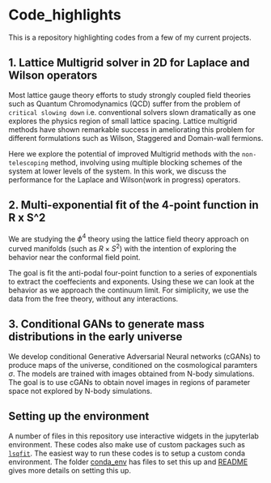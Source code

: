 # Code_highlights
This is a repository highlighting codes from a few of my current projects.


## 1. Lattice Multigrid solver in 2D for Laplace and Wilson operators
Most lattice gauge theory efforts to study strongly coupled field theories such as Quantum Chromodynamics (QCD) suffer from the problem of `critical slowing down` i.e. conventional solvers slown dramatically as one explores the physics region of small lattice spacing. Lattice multigrid methods have shown remarkable success in ameliorating this problem for different formulations such as Wilson, Staggered and Domain-wall fermions. 

Here we explore the potential of improved Multigrid methods with the `non-telescoping` method, involving using multiple blocking schemes of the system at lower levels of the system. In this work, we discuss the performance for the Laplace and Wilson(work in progress) operators.

## 2. Multi-exponential fit of the 4-point function in R x S^2
We are studying the $\phi^4$ theory using the lattice field theory approach on curved manifolds (such as $R \times S^2$) with the intention of exploring the behavior near the conformal field point.

The goal is fit the anti-podal four-point function to a series of exponentials to extract the coeffecients and exponents.
Using these we can look at the behavior as we approach the continuum limit.
For simiplicity, we use the data from the free theory, without any interactions.

## 3. Conditional GANs to generate mass distributions in the early universe
We develop conditional Generative Adversarial Neural networks (cGANs) to produce maps of the universe, conditioned on the cosmological paramters $\sigma$.
The models are trained with images obtained from N-body simulations. The goal is to use cGANs to obtain novel images in regions of parameter space not explored by N-body simulations.


## Setting up the environment
A number of files in this repository use interactive widgets in the jupyterlab environment. These codes also make use of custom packages such as [`lsqfit`](https://pypi.org/project/lsqfit/). The easiest way to run these codes is to setup a custom conda environment. The folder [conda_env](https://github.com/vmos1/Code_highlights/tree/main/conda_env) has files to set this up and [README](https://github.com/vmos1/Code_highlights/tree/main/conda_env/README.md) gives more details on setting this up.
